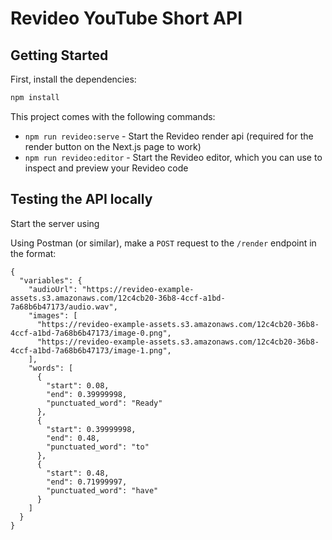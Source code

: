 # Revideo YouTube Short API

## Getting Started

First, install the dependencies:

```bash
npm install
```

This project comes with the following commands:

- `npm run revideo:serve` - Start the Revideo render api (required for the render button on the Next.js page to work)
- `npm run revideo:editor` - Start the Revideo editor, which you can use to inspect and preview your Revideo code

## Testing the API locally

Start the server using

Using Postman (or similar), make a `POST` request to the `/render` endpoint in the format:

```
{
  "variables": {
    "audioUrl": "https://revideo-example-assets.s3.amazonaws.com/12c4cb20-36b8-4ccf-a1bd-7a68b6b47173/audio.wav",
    "images": [
      "https://revideo-example-assets.s3.amazonaws.com/12c4cb20-36b8-4ccf-a1bd-7a68b6b47173/image-0.png",
      "https://revideo-example-assets.s3.amazonaws.com/12c4cb20-36b8-4ccf-a1bd-7a68b6b47173/image-1.png",
    ],
    "words": [
      {
        "start": 0.08,
        "end": 0.39999998,
        "punctuated_word": "Ready"
      },
      {
        "start": 0.39999998,
        "end": 0.48,
        "punctuated_word": "to"
      },
      {
        "start": 0.48,
        "end": 0.71999997,
        "punctuated_word": "have"
      }
    ]
  }
}
```
